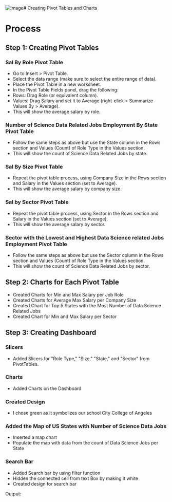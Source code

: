 ![image](https://github.com/user-attachments/assets/22fe1b1b-4f2d-4fa0-a622-b830ef27432b)# Creating Pivot Tables and Charts

# Process

## Step 1: Creating Pivot Tables

### Sal By Role Pivot Table

- Go to Insert > Pivot Table.
- Select the data range (make sure to select the entire range of data).
- Place the Pivot Table in a new worksheet.
- In the Pivot Table Fields panel, drag the following:
- Rows: Drag Role (or equivalent column).
- Values: Drag Salary and set it to Average (right-click > Summarize Values By > Average).
- This will show the average salary by role.

### Number of Science Data Related Jobs Employment By State Pivot Table

- Follow the same steps as above but use the State column in the Rows section and Values (Count) of Role Type in the Values section.
- This will show the count of Science Data Related Jobs by state.

### Sal By Size Pivot Table

- Repeat the pivot table process, using Company Size in the Rows section and Salary in the Values section (set to Average).
- This will show the average salary by company size.

### Sal by Sector Pivot Table
- Repeat the pivot table process, using Sector in the Rows section and Salary in the Values section (set to Average).
- This will show the average salary by sector.

### Sector with the Lowest and Highest Data Science related Jobs Employment Pivot Table
- Follow the same steps as above but use the Sector column in the Rows section and Values (Count) of Role Type in the Values section.
- This will show the count of Science Data Related Jobs by sector.

## Step 2: Charts for Each Pivot Table

- Created Charts for Min and Max Salary per Job Role
- Created Charts for Average Max Salary per Company Size
- Created Chart for Top 5 States with the Most Number of Data Science Related Jobs
- Created Chart for Min and Max Salary per Sector

## Step 3: Creating Dashboard

### Slicers
- Added Slicers for "Role Type," "Size," "State," and "Sector" from PivotTables.

### Charts
- Added Charts on the Dashboard

### Created Design
- I chose green as it symbolizes our school City College of Angeles

### Added the Map of US States with Number of Science Data Jobs
- Inserted a map chart
- Populate the map with data from the count of Data Science Jobs per State

### Search Bar
- Added Search bar by using filter function
- Hidden the connected cell from text Box by making it white
- Created design for search bar

Output:
